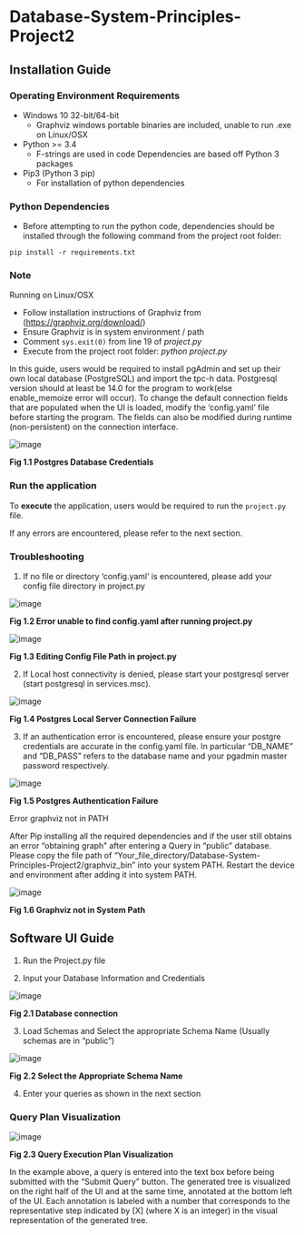 # **Database-System-Principles-Project2**

## Installation Guide

### Operating Environment Requirements
* Windows 10 32-bit/64-bit
    * Graphviz windows portable binaries are included, unable to run .exe on Linux/OSX
* Python >= 3.4
    * F-strings are used in code
Dependencies are based off Python 3 packages
* Pip3 (Python 3 pip)
    * For installation of python dependencies

### Python Dependencies
* Before attempting to run the python code, dependencies should be installed through the following command from the project root folder:  
```
pip install -r requirements.txt
```

### Note
Running on Linux/OSX
* Follow installation instructions of Graphviz from (https://graphviz.org/download/)
* Ensure Graphviz is in system environment / path
* Comment `sys.exit(0)` from line 19 of *project.py*
* Execute from the project root folder: *python project.py*

In this guide, users would be required to install pgAdmin and set up their own local database (PostgreSQL) and import the tpc-h data. Postgresql version should at least be 14.0 for the program to work(else enable_memoize error will occur). To change the default connection fields that are populated when the UI is loaded, modify the ‘config.yaml’ file before starting the program.
The fields can also be modified during runtime (non-persistent) on the connection interface. 

![image](https://user-images.githubusercontent.com/81215661/201454552-28019bb2-12ec-43c1-bc2a-5ae98a080389.png)

**Fig 1.1 Postgres Database Credentials**


### Run the application
To **execute** the application, users would be required to run the `project.py` file. 

If any errors are encountered, please refer to the next section.

### Troubleshooting
  1. If no file or directory ‘config.yaml’ is encountered, please add your config file directory in project.py


![image](https://user-images.githubusercontent.com/81215661/201454569-18ca2c32-e335-4cf1-983b-2aea56cd0672.png)

**Fig 1.2 Error unable to find config.yaml after running project.py**


![image](https://user-images.githubusercontent.com/81215661/201454653-aca6883e-c1bd-4676-8072-96fd6d48ba76.png)

**Fig 1.3 Editing Config File Path in project.py**

  2. If Local host connectivity is denied, please start your postgresql server (start postgresql in services.msc).


![image](https://user-images.githubusercontent.com/81215661/201454878-6d7db180-e682-4c9b-8561-8d05c9d790c2.png)

**Fig 1.4 Postgres Local Server Connection Failure**

  3. If an authentication error is encountered, please ensure your postgre credentials are accurate in the config.yaml file. In particular “DB_NAME” and “DB_PASS” refers to the database name and your pgadmin master password respectively.


![image](https://user-images.githubusercontent.com/81215661/201454889-bbb9fcf4-5bd8-4f5f-939b-5e6c56e54af8.png)

**Fig 1.5 Postgres Authentication Failure**

Error graphviz not in PATH

After Pip installing all the required dependencies and if the user still obtains an error “obtaining graph” after entering a Query in “public” database. Please copy the file path of “Your_file_directory/Database-System-Principles-Project2/graphviz_bin” into your system PATH.
Restart the device and environment after adding it into system PATH.

 ![image](https://user-images.githubusercontent.com/81215661/201504515-fe010456-af82-4323-b87d-39146ff96012.png)

**Fig 1.6 Graphviz not in System Path**



## Software UI Guide
  1. Run the Project.py file

  2. Input your Database Information and Credentials

 ![image](https://user-images.githubusercontent.com/81215661/201504563-8512c850-e653-4aeb-9407-2b7ce1c74506.png)

**Fig 2.1 Database connection**
  
  3. Load Schemas and Select the appropriate Schema Name (Usually schemas are in “public”)

 ![image](https://user-images.githubusercontent.com/81215661/201504576-c8ac67f5-6855-42a4-94ca-fab307e5ad6d.png)

**Fig 2.2 Select the Appropriate Schema Name**

 4. Enter your queries as shown in the next section


### Query Plan Visualization

 ![image](https://user-images.githubusercontent.com/81215661/201504544-0158a061-0feb-4daa-ab86-10941cda6ebf.png)

**Fig 2.3 Query Execution Plan Visualization**

In the example above, a query is entered into the text box before being submitted with the “Submit Query” button.
The generated tree is visualized on the right half of the UI and at the same time, annotated at the bottom left of the UI.
Each annotation is labeled with a number that corresponds to the representative step indicated by [X] (where X is an integer) in the visual representation of the generated tree.


